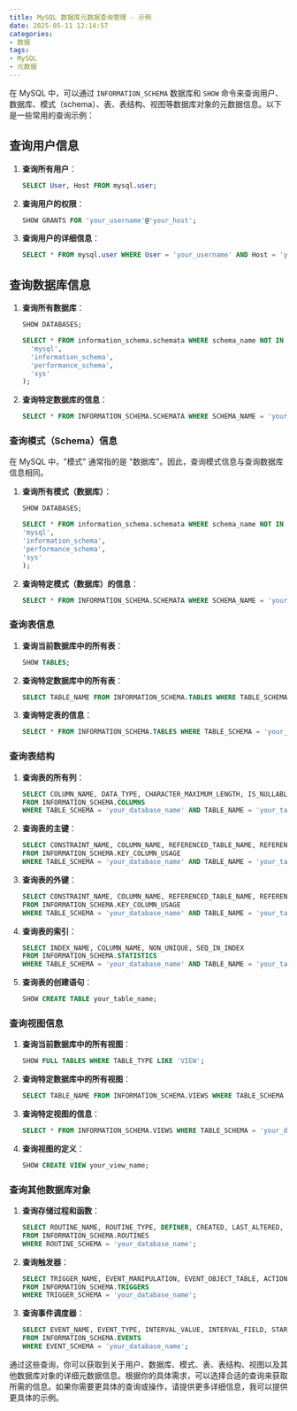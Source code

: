 ```yaml
---
title: MySQL 数据库元数据查询管理 - 示例
date: 2025-05-11 12:14:57
categories:
- 数据
tags:
- MySQL
- 元数据
---
```


在 MySQL 中，可以通过 `INFORMATION_SCHEMA` 数据库和 `SHOW` 命令来查询用户、数据库、模式（schema）、表、表结构、视图等数据库对象的元数据信息。以下是一些常用的查询示例：

## 查询用户信息

1. **查询所有用户**：

   ```sql
   SELECT User, Host FROM mysql.user;
   ```

2. **查询用户的权限**：

   ```sql
   SHOW GRANTS FOR 'your_username'@'your_host';
   ```

3. **查询用户的详细信息**：

   ```sql
   SELECT * FROM mysql.user WHERE User = 'your_username' AND Host = 'your_host';
   ```

## 查询数据库信息

1. **查询所有数据库**：

   ```sql
   SHOW DATABASES;

   SELECT * FROM information_schema.schemata WHERE schema_name NOT IN (
     'mysql',
     'information_schema',
     'performance_schema',
     'sys'
   );
   ```

2. **查询特定数据库的信息**：

   ```sql
   SELECT * FROM INFORMATION_SCHEMA.SCHEMATA WHERE SCHEMA_NAME = 'your_database_name';
   ```

### 查询模式（Schema）信息

在 MySQL 中，"模式" 通常指的是 "数据库"。因此，查询模式信息与查询数据库信息相同。

1. **查询所有模式（数据库）**：

   ```sql
   SHOW DATABASES;

   SELECT * FROM information_schema.schemata WHERE schema_name NOT IN (
   'mysql',
   'information_schema',
   'performance_schema',
   'sys'
   );
   ```

2. **查询特定模式（数据库）的信息**：

   ```sql
   SELECT * FROM INFORMATION_SCHEMA.SCHEMATA WHERE SCHEMA_NAME = 'your_database_name';
   ```

### 查询表信息

1. **查询当前数据库中的所有表**：

   ```sql
   SHOW TABLES;
   ```

2. **查询特定数据库中的所有表**：

   ```sql
   SELECT TABLE_NAME FROM INFORMATION_SCHEMA.TABLES WHERE TABLE_SCHEMA = 'your_database_name';
   ```

3. **查询特定表的信息**：

   ```sql
   SELECT * FROM INFORMATION_SCHEMA.TABLES WHERE TABLE_SCHEMA = 'your_database_name' AND TABLE_NAME = 'your_table_name';
   ```

### 查询表结构

1. **查询表的所有列**：

   ```sql
   SELECT COLUMN_NAME, DATA_TYPE, CHARACTER_MAXIMUM_LENGTH, IS_NULLABLE, COLUMN_DEFAULT, EXTRA 
   FROM INFORMATION_SCHEMA.COLUMNS 
   WHERE TABLE_SCHEMA = 'your_database_name' AND TABLE_NAME = 'your_table_name';
   ```

2. **查询表的主键**：

   ```sql
   SELECT CONSTRAINT_NAME, COLUMN_NAME, REFERENCED_TABLE_NAME, REFERENCED_COLUMN_NAME
   FROM INFORMATION_SCHEMA.KEY_COLUMN_USAGE
   WHERE TABLE_SCHEMA = 'your_database_name' AND TABLE_NAME = 'your_table_name' AND CONSTRAINT_NAME = 'PRIMARY';
   ```

3. **查询表的外键**：

   ```sql
   SELECT CONSTRAINT_NAME, COLUMN_NAME, REFERENCED_TABLE_NAME, REFERENCED_COLUMN_NAME
   FROM INFORMATION_SCHEMA.KEY_COLUMN_USAGE
   WHERE TABLE_SCHEMA = 'your_database_name' AND TABLE_NAME = 'your_table_name' AND REFERENCED_TABLE_NAME IS NOT NULL;
   ```

4. **查询表的索引**：

   ```sql
   SELECT INDEX_NAME, COLUMN_NAME, NON_UNIQUE, SEQ_IN_INDEX
   FROM INFORMATION_SCHEMA.STATISTICS
   WHERE TABLE_SCHEMA = 'your_database_name' AND TABLE_NAME = 'your_table_name';
   ```

5. **查询表的创建语句**：

   ```sql
   SHOW CREATE TABLE your_table_name;
   ```

### 查询视图信息

1. **查询当前数据库中的所有视图**：

   ```sql
   SHOW FULL TABLES WHERE TABLE_TYPE LIKE 'VIEW';
   ```

2. **查询特定数据库中的所有视图**：

   ```sql
   SELECT TABLE_NAME FROM INFORMATION_SCHEMA.VIEWS WHERE TABLE_SCHEMA = 'your_database_name';
   ```

3. **查询特定视图的信息**：

   ```sql
   SELECT * FROM INFORMATION_SCHEMA.VIEWS WHERE TABLE_SCHEMA = 'your_database_name' AND TABLE_NAME = 'your_view_name';
   ```

4. **查询视图的定义**：

   ```sql
   SHOW CREATE VIEW your_view_name;
   ```

### 查询其他数据库对象

1. **查询存储过程和函数**：

   ```sql
   SELECT ROUTINE_NAME, ROUTINE_TYPE, DEFINER, CREATED, LAST_ALTERED, SQL_MODE, SECURITY_TYPE, CHARACTER_SET_CLIENT, COLLATION_CONNECTION, DATABASE_COLLATION
   FROM INFORMATION_SCHEMA.ROUTINES
   WHERE ROUTINE_SCHEMA = 'your_database_name';
   ```

2. **查询触发器**：

   ```sql
   SELECT TRIGGER_NAME, EVENT_MANIPULATION, EVENT_OBJECT_TABLE, ACTION_STATEMENT, ACTION_TIMING, CREATED, SQL_MODE, DEFINER
   FROM INFORMATION_SCHEMA.TRIGGERS
   WHERE TRIGGER_SCHEMA = 'your_database_name';
   ```

3. **查询事件调度器**：

   ```sql
   SELECT EVENT_NAME, EVENT_TYPE, INTERVAL_VALUE, INTERVAL_FIELD, STARTS, ENDS, STATUS, ON_COMPLETION, CREATED, LAST_ALTERED, LAST_EXECUTED, SQL_MODE, COMMENT
   FROM INFORMATION_SCHEMA.EVENTS
   WHERE EVENT_SCHEMA = 'your_database_name';
   ```

通过这些查询，你可以获取到关于用户、数据库、模式、表、表结构、视图以及其他数据库对象的详细元数据信息。根据你的具体需求，可以选择合适的查询来获取所需的信息。如果你需要更具体的查询或操作，请提供更多详细信息，我可以提供更具体的示例。
